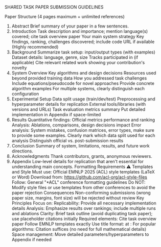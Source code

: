 SHARED TASK PAPER SUBMISSION GUIDELINES

Paper Structure (4 pages maximum + unlimited references)
1. Abstract
Brief summary of your paper in a few sentences.
2. Introduction 
Task description and importance; mention language(s) covered; cite task overview paper
Your main system strategy
Key findings, ranking, challenges discovered; include code URL if available (Highly recommended)
3. Background
Summarize task setup: input/output types (with examples)
Dataset details: language, genre, size
Tracks participated in (if applicable)
Cite relevant related work showing your contribution's novelty
4. System Overview 
Key algorithms and design decisions
Resources used beyond provided training data
How you addressed task challenges
Include equations/pseudocode for novel approaches
Provide concrete algorithm examples
For multiple systems, clearly distinguish each configuration
5. Experimental Setup
Data split usage (train/dev/test)
Preprocessing and hyperparameter details for replication
External tools/libraries (with versions and URLs)
Task evaluation metrics summary
Put detailed implementation in Appendix if space-limited
6. Results
Quantitative findings: Official metrics performance and ranking
Analysis: Ablations, comparisons, design decisions impact
Error analysis: System mistakes, confusion matrices, error types, make sure to provide some examples.
Clearly mark which data split used for each analysis
Distinguish official vs. post-submission results
7. Conclusion
Summary of system, limitations, results, and future work directions.
8. Acknowledgments
Thank contributors, grants, anonymous reviewers.
9. Appendix
Low-level details for replication that aren't essential for understanding main concepts.
Formatting Requirements ⚠️
Templates and Style
Must use: Official EMNLP 2025 (ACL) style templates (LaTeX or Word)
Download from: https://github.com/acl-org/acl-style-files
Follow: General "*ACL" conference formatting guidelines
Do NOT: Modify style files or use templates from other conferences to avoid the paper rejection
Consequences
Non-conforming submissions (wrong paper size, margins, font size) will be rejected without review
Key Principles
Focus on:
Replicability: Provide all necessary implementation details
Analysis: Emphasize results over rankings; include multiple runs and ablations
Clarity: Brief task outline (avoid duplicating task paper); use placeholder citations initially
Required elements:
Cite task overview paper
Follow EMNLP templates exactly
Use title format: <Team Name> at <Task Name>: <Your Contribution>
For popular algorithms: Citation suffices (no need for full mathematical details)
Space management: Move detailed parameters/hyperparameters to Appendix if needed

